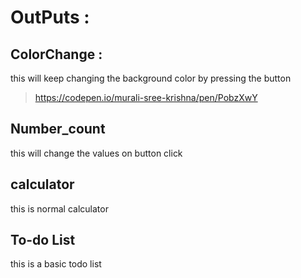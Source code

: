 # OutPuts :
## ColorChange :
this will keep changing the background color by pressing the button
> https://codepen.io/murali-sree-krishna/pen/PobzXwY
> 
## Number_count
this will change the values on button click

## calculator
this is normal calculator 

## To-do List
this is a basic todo list

